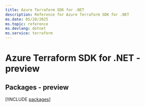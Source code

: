 ```yaml
---
title: Azure Terraform SDK for .NET
description: Reference for Azure Terraform SDK for .NET
ms.date: 05/28/2025
ms.topic: reference
ms.devlang: dotnet
ms.service: terraform
---
```

# Azure Terraform SDK for .NET - preview
## Packages - preview
[!INCLUDE [packages](terraform-index.md)]